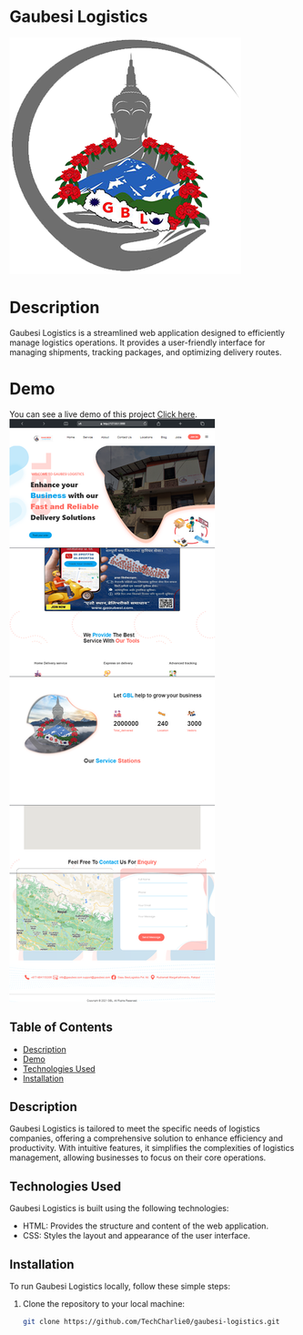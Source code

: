 # **Gaubesi Logistics**


![logo](./asset/image/logo.png)
# **Description**

Gaubesi Logistics is a streamlined web application designed to efficiently manage logistics operations. It provides a user-friendly interface for managing shipments, tracking packages, and optimizing delivery routes.

# **Demo**


You can see a live demo of this project [Click here](http://TechCharlie0.github.io/Gaubesi-Logistic/).
![Gaubesi-Logistic Clone Demo](<./demo1.png>)





## Table of Contents

- [Description](#description)
- [Demo](#demo)
- [Technologies Used](#technologies-used)
- [Installation](#installation)

## **Description**

Gaubesi Logistics is tailored to meet the specific needs of logistics companies, offering a comprehensive solution to enhance efficiency and productivity. With intuitive features, it simplifies the complexities of logistics management, allowing businesses to focus on their core operations.


## **Technologies Used**

Gaubesi Logistics is built using the following technologies:

- HTML: Provides the structure and content of the web application.
- CSS: Styles the layout and appearance of the user interface.

## **Installation**

To run Gaubesi Logistics locally, follow these simple steps:

1. Clone the repository to your local machine:

   ```bash
   git clone https://github.com/TechCharlie0/gaubesi-logistics.git
